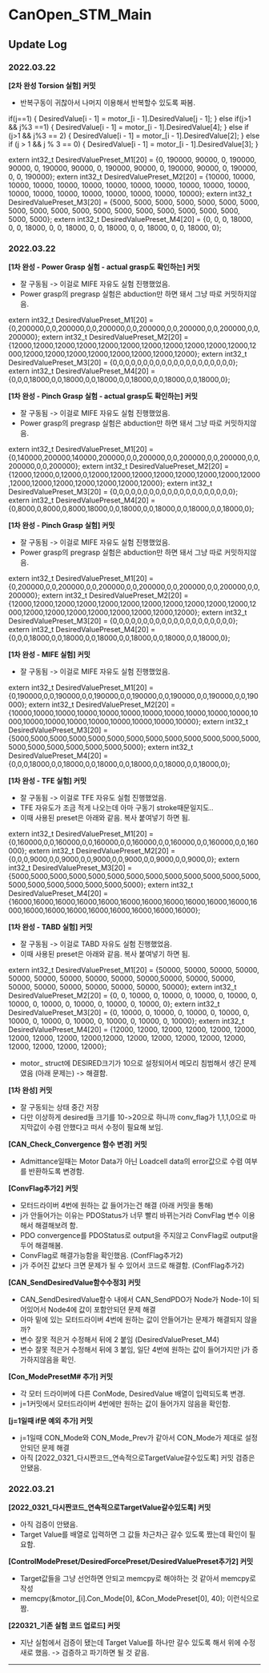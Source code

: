 # CanOpen_STM_Main

## **Update Log**
### **2022.03.22**
**[2차 완성 Torsion 실험] 커밋**

- 반복구동이 귀찮아서 나머지 이용해서 반복할수 있도록 짜봄.

>>
if(j==1)
{
DesiredValue[i - 1] = motor_[i - 1].DesiredValue[j - 1];
}
else if(j>1 && j%3 ==1)
{
DesiredValue[i - 1] = motor_[i - 1].DesiredValue[4];
}
else if (j>1 && j%3 == 2)
{
DesiredValue[i - 1] = motor_[i - 1].DesiredValue[2];
}
else if (j > 1 && j % 3 == 0)
{
DesiredValue[i - 1] = motor_[i - 1].DesiredValue[3];
}

extern int32_t DesiredValuePreset_M1[20] = {0, 190000, 90000, 0, 190000, 90000, 0, 190000, 90000, 0, 190000, 90000, 0, 190000, 90000, 0, 190000, 0, 0, 190000};
extern int32_t DesiredValuePreset_M2[20] = {10000, 10000, 10000, 10000, 10000, 10000, 10000, 10000, 10000, 10000, 10000, 10000, 10000, 10000, 10000, 10000, 10000, 10000, 10000, 10000};
extern int32_t DesiredValuePreset_M3[20] = {5000, 5000, 5000, 5000, 5000, 5000, 5000, 5000, 5000, 5000, 5000, 5000, 5000, 5000, 5000, 5000, 5000, 5000, 5000, 5000};
extern int32_t DesiredValuePreset_M4[20] = {0, 0, 0, 18000, 0, 0, 18000, 0, 0, 18000, 0, 0, 18000, 0, 0, 18000, 0, 0, 18000, 0};


### **2022.03.22**
**[1차 완성 - Power Grasp 실험 - actual grasp도 확인하는] 커밋**

- 잘 구동됨 -> 이걸로 MIFE 자유도 실험 진행했었음.
- Power grasp의 pregrasp 실험은 abduction만 하면 돼서 그냥 따로 커밋하지않음.

>>
extern int32_t DesiredValuePreset_M1[20] = {0,200000,0,0,200000,0,0,200000,0,0,200000,0,0,200000,0,0,200000,0,0,200000};
extern int32_t DesiredValuePreset_M2[20] = {12000,12000,12000,12000,12000,12000,12000,12000,12000,12000,12000,12000,12000,12000,12000,12000,12000,12000,12000,12000};
extern int32_t DesiredValuePreset_M3[20] = {0,0,0,0,0,0,0,0,0,0,0,0,0,0,0,0,0,0,0,0};
extern int32_t DesiredValuePreset_M4[20] = {0,0,0,18000,0,0,18000,0,0,18000,0,0,18000,0,0,18000,0,0,18000,0};

**[1차 완성 - Pinch Grasp 실험 - actual grasp도 확인하는] 커밋**

- 잘 구동됨 -> 이걸로 MIFE 자유도 실험 진행했었음.
- Power grasp의 pregrasp 실험은 abduction만 하면 돼서 그냥 따로 커밋하지않음.

>>
extern int32_t DesiredValuePreset_M1[20] = {0,140000,200000,140000,200000,0,0,200000,0,0,200000,0,0,200000,0,0,200000,0,0,200000};
extern int32_t DesiredValuePreset_M2[20] = {12000,12000,0,12000,0,12000,12000,12000,12000,12000,12000,12000,12000,12000,12000,12000,12000,12000,12000,12000};
extern int32_t DesiredValuePreset_M3[20] = {0,0,0,0,0,0,0,0,0,0,0,0,0,0,0,0,0,0,0,0};
extern int32_t DesiredValuePreset_M4[20] = {0,8000,0,8000,0,8000,18000,0,0,18000,0,0,18000,0,0,18000,0,0,18000,0};

**[1차 완성 - Pinch Grasp 실험] 커밋**

- 잘 구동됨 -> 이걸로 MIFE 자유도 실험 진행했었음.
- Power grasp의 pregrasp 실험은 abduction만 하면 돼서 그냥 따로 커밋하지않음.

>>
extern int32_t DesiredValuePreset_M1[20] = {0,200000,0,0,200000,0,0,200000,0,0,200000,0,0,200000,0,0,200000,0,0,200000};
extern int32_t DesiredValuePreset_M2[20] = {12000,12000,12000,12000,12000,12000,12000,12000,12000,12000,12000,12000,12000,12000,12000,12000,12000,12000,12000,12000};
extern int32_t DesiredValuePreset_M3[20] = {0,0,0,0,0,0,0,0,0,0,0,0,0,0,0,0,0,0,0,0};
extern int32_t DesiredValuePreset_M4[20] = {0,0,0,18000,0,0,18000,0,0,18000,0,0,18000,0,0,18000,0,0,18000,0};


**[1차 완성 - MIFE 실험] 커밋**

- 잘 구동됨 -> 이걸로 MIFE 자유도 실험 진행했었음.

>>
extern int32_t DesiredValuePreset_M1[20] = {0,190000,0,0,190000,0,0,190000,0,0,190000,0,0,190000,0,0,190000,0,0,190000};
extern int32_t DesiredValuePreset_M2[20] = {10000,10000,10000,10000,10000,10000,10000,10000,10000,10000,10000,10000,10000,10000,10000,10000,10000,10000,10000,10000};
extern int32_t DesiredValuePreset_M3[20] = {5000,5000,5000,5000,5000,5000,5000,5000,5000,5000,5000,5000,5000,5000,5000,5000,5000,5000,5000,5000};
extern int32_t DesiredValuePreset_M4[20] = {0,0,0,18000,0,0,18000,0,0,18000,0,0,18000,0,0,18000,0,0,18000,0};

**[1차 완성 - TFE 실험] 커밋**

- 잘 구동됨 -> 이걸로 TFE 자유도 실험 진행했었음.
- TFE 자유도가 조금 적게 나오는데 아마 구동기 stroke때문일지도..
- 이때 사용된 preset은 아래와 같음. 복사 붙여넣기 하면 됨.

>>
extern int32_t DesiredValuePreset_M1[20] = {0,160000,0,0,160000,0,0,160000,0,0,160000,0,0,160000,0,0,160000,0,0,160000};
extern int32_t DesiredValuePreset_M2[20] = {0,0,0,9000,0,0,9000,0,0,9000,0,0,9000,0,0,9000,0,0,9000,0};
extern int32_t DesiredValuePreset_M3[20] = {5000,5000,5000,5000,5000,5000,5000,5000,5000,5000,5000,5000,5000,5000,5000,5000,5000,5000,5000,5000};
extern int32_t DesiredValuePreset_M4[20] = {16000,16000,16000,16000,16000,16000,16000,16000,16000,16000,16000,16000,16000,16000,16000,16000,16000,16000,16000,16000};



**[1차 완성 - TABD 실험] 커밋**

- 잘 구동됨 -> 이걸로 TABD 자유도 실험 진행했었음.
- 이때 사용된 preset은 아래와 같음. 복사 붙여넣기 하면 됨.

>>
extern int32_t DesiredValuePreset_M1[20] = {50000, 50000, 50000, 50000, 50000, 50000, 50000, 50000, 50000, 50000,50000, 50000, 50000, 50000, 50000, 50000, 50000, 50000, 50000, 50000};
extern int32_t DesiredValuePreset_M2[20] = {0, 0, 10000, 0, 10000, 0, 10000, 0, 10000, 0, 10000, 0, 10000, 0, 10000, 0, 10000, 0, 10000, 0};
extern int32_t DesiredValuePreset_M3[20] = {0, 10000, 0, 10000, 0, 10000, 0, 10000, 0, 10000, 0, 10000, 0, 10000, 0, 10000, 0, 10000, 0, 10000};
extern int32_t DesiredValuePreset_M4[20] = {12000, 12000, 12000, 12000, 12000, 12000, 12000, 12000, 12000, 12000,12000, 12000, 12000, 12000, 12000, 12000, 12000, 12000, 12000, 12000};

- motor_ struct에 DESIRED크기가 10으로 설정되어서 메모리 침범해서 생긴 문제였음 (아래 문제는) -> 해결함.

**[1차 완성] 커밋**

- 잘 구동되는 상태 중간 저장
- 다만 이상하게 desired들 크기를 10->20으로 하니까 conv_flag가 1,1,1,0으로 마지막값이 수렴 안했다고 떠서 수정이 필요해 보임.


**[CAN_Check_Convergence 함수 변경] 커밋**

- Admittance일때는 Motor Data가 아닌 Loadcell data의 error값으로 수렴 여부를 반환하도록 변경함.

**[ConvFlag추가2] 커밋**

- 모터드라이버 4번에 원하는 값 들어가는건 해결 (아래 커밋을 통해)
- j가 안들어가는 이유는 PDOStatus가 너무 빨리 바뀌는거라 ConvFlag 변수 이용해서 해결해보려 함.
- PDO convergence를 PDOStatus로 output을 주지않고 ConvFlag로 output을 두어 해결해봄.
- ConvFlag로 해결가능함을 확인했음. (ConfFlag추가2)
- j가 주어진 값보다 크면 문제가 될 수 있어서 코드로 해결함. (ConfFlag추가2)

**[CAN_SendDesiredValue함수수정3] 커밋**

- CAN_SendDesiredValue함수 내에서 CAN_SendPDO가 Node가 Node-1이 되어있어서 Node4에 값이 포함안되던 문제 해결
- 아마 밑에 있는 모터드라이버 4번에 원하는 값이 안들어가는 문제가 해결되지 않을까?
- 변수 잘못 적은거 수정해서 뒤에 2 붙임 (DesiredValuePreset_M4)
- 변수 잘못 적은거 수정해서 뒤에 3 붙임, 일단 4번에 원하는 값이 들어가지만 j가 증가하지않음을 확인.

**[Con_ModePresetM# 추가] 커밋**

- 각 모터 드라이버에 다른 ConMode, DesiredValue 배열이 입력되도록 변경.
- j=1커밋에서 모터드라이버 4번에만 원하는 값이 들어가지 않음을 확인함.

**[j=1일때 if문 예외 추가] 커밋**

- j=1일때 CON_Mode와 CON_Mode_Prev가 같아서 CON_Mode가 제대로 설정 안되던 문제 해결
- 아직 [2022_0321_다시짠코드_연속적으로TargetValue갈수있도록] 커밋 검증은 안됐음. 

### **2022.03.21**

**[2022_0321_다시짠코드_연속적으로TargetValue갈수있도록] 커밋**

- 아직 검증이 안됐음.
- Target Value를 배열로 입력하면 그 값들 차근차근 갈수 있도록 짰는데 확인이 필요함.

**[ControlModePreset/DesiredForcePreset/DesiredValuePreset추가2] 커밋**

- Target값들을 그냥 선언하면 안되고 memcpy로 해야하는 것 같아서 memcpy로 작성
- memcpy(&motor_[i].Con_Mode[0], &Con_ModePreset[0], 40); 이런식으로 짬.

**[220321_기존 실험 코드 업로드] 커밋**

- 지난 실험에서 검증이 됐는데 Target Value를 하나만 갈수 있도록 해서 위에 수정 새로 했음. -> 검증하고 파기하면 될 것 같음.


-----------

